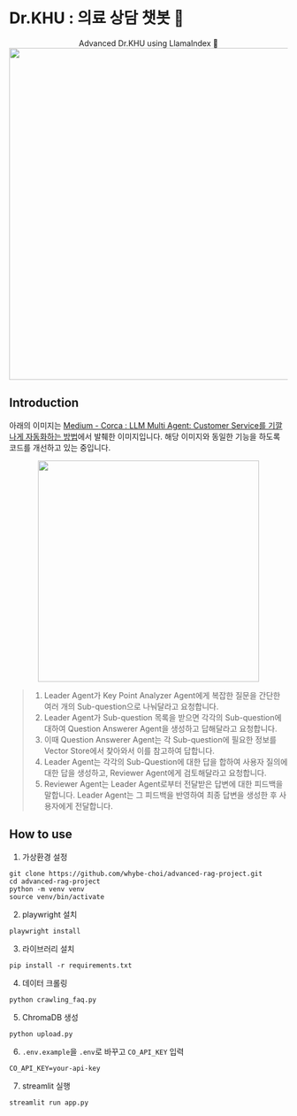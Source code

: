 # Dr.KHU : 의료 상담 챗봇 🤖

<div align="center">
Advanced Dr.KHU using LlamaIndex 🦙

<img src="./images/demo.GIF" witdh="600" height="600">
</div>

## Introduction
아래의 이미지는 [Medium - Corca : LLM Multi Agent: Customer Service를 기깔나게 자동화하는 방법](https://medium.com/corca/llm-multi-agent-customer-service%EB%A5%BC-%EA%B8%B0%EA%B9%94%EB%82%98%EA%B2%8C-%EC%9E%90%EB%8F%99%ED%99%94%ED%95%98%EB%8A%94-%EB%B0%A9%EB%B2%95-2eaec7654385)에서 발췌한 이미지입니다. 해당 이미지와 동일한 기능을 하도록 코드를 개선하고 있는 중입니다.

<div align="center">
<img src=https://miro.medium.com/v2/resize:fit:1400/format:webp/1*k5c7ke1cy3-DKe_Ylkp8mg.png widh="400" height="400">
</div>

> 1. Leader Agent가 Key Point Analyzer Agent에게 복잡한 질문을 간단한 여러 개의 Sub-question으로 나눠달라고 요청합니다.
> 2. Leader Agent가 Sub-question 목록을 받으면 각각의 Sub-question에 대하여 Question Answerer Agent을 생성하고 답해달라고 요청합니다.
> 3. 이때 Question Answerer Agent는 각 Sub-question에 필요한 정보를 Vector Store에서 찾아와서 이를 참고하여 답합니다.
> 4. Leader Agent는 각각의 Sub-Question에 대한 답을 합하여 사용자 질의에 대한 답을 생성하고, Reviewer Agent에게 검토해달라고 요청합니다.
> 5. Reviewer Agent는 Leader Agent로부터 전달받은 답변에 대한 피드백을 말합니다. Leader Agent는 그 피드백을 반영하여 최종 답변을 생성한 후 사용자에게 전달합니다.

## How to use
1. 가상환경 설정
```shell
git clone https://github.com/whybe-choi/advanced-rag-project.git
cd advanced-rag-project
python -m venv venv
source venv/bin/activate
```

2. playwright 설치
```shell
playwright install
```

3. 라이브러리 설치
```shell
pip install -r requirements.txt
```

4. 데이터 크롤링
```shell
python crawling_faq.py
```

5. ChromaDB 생성
```shell
python upload.py
```

6. `.env.example`을 `.env`로 바꾸고 `CO_API_KEY` 입력
```text
CO_API_KEY=your-api-key
```

7. streamlit 실행
```shell
streamlit run app.py
```